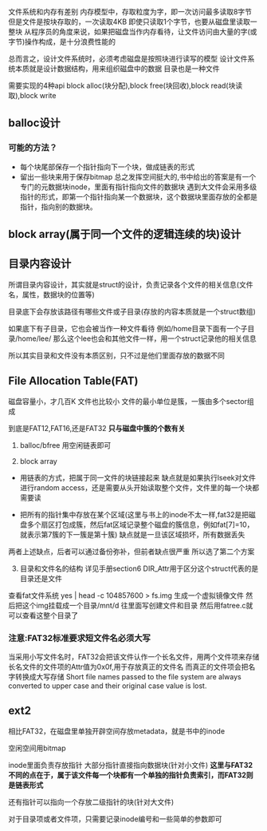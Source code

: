 文件系统和内存有差别
内存模型中，存取粒度为字，即一次访问最多读取8字节
但是文件是按块存取的，一次读取4KB
即使只读取1个字节，也要从磁盘里读取一整块
从程序员的角度来说，如果把磁盘当作内存看待，让文件访问由大量的字(或字节)操作构成，是十分浪费性能的

总而言之，设计文件系统时，必须考虑磁盘是按照块进行读写的模型
设计文件系统本质就是设计数据结构，用来组织磁盘中的数据
目录也是一种文件

需要实现的4种api
block alloc(块分配),block free(块回收),block read(块读取),block write

## balloc设计
### 可能的方法？
- 每个块尾部保存一个指针指向下一个块，做成链表的形式
- 留出一些块来用于保存bitmap
总之发挥空间挺大的,书中给出的答案是有一个专门的元数据块inode，里面有指针指向文件的数据块
遇到大文件会采用多级指针的形式，即第一个指针指向某一个数据块，这个数据块里面存放的全都是指针，指向别的数据块。

## block array(属于同一个文件的逻辑连续的块)设计

## 目录内容设计
所谓目录内容设计，其实就是struct的设计，负责记录各个文件的相关信息(文件名，属性，数据块的位置等)

目录底下会存放该路径有哪些文件或子目录(存放的内容本质就是一个struct数组)

如果底下有子目录，它也会被当作一种文件看待
    例如/home目录下面有一个子目录/home/lee/
    那么这个lee也会和其他文件一样，用一个struct记录他的相关信息


所以其实目录和文件没有本质区别，只不过是他们里面存放的数据不同






## File Allocation Table(FAT)
磁盘容量小，才几百K
文件也比较小
文件的最小单位是簇，一簇由多个sector组成

到底是FAT12,FAT16,还是FAT32
**只与磁盘中簇的个数有关**

1. balloc/bfree
用空闲链表即可

2. block array
- 用链表的方式，把属于同一文件的块链接起来
缺点就是如果执行lseek对文件进行random access，还是需要从头开始读取整个文件，文件里的每一个块都需要读

- 把所有的指针集中存放在某个区域(这里与书上的inode不太一样,fat32是把磁盘多个扇区打包成簇，然后fat区域记录整个磁盘的簇信息，例如fat[7]=10，就表示第7簇的下一簇是第十簇)
缺点就是一旦该区域损坏，所有数据丢失

两者上述缺点，后者可以通过备份弥补，但前者缺点很严重
所以选了第二个方案

3. 目录和文件名的结构
详见手册section6
DIR_Attr用于区分这个struct代表的是目录还是文件


查看fat文件系统
yes | head -c 104857600 > fs.img 生成一个虚拟镜像文件
然后把这个img挂载成一个目录/mnt/d
往里面写创建文件和目录
然后用fatree.c就可以查看这整个目录了

### 注意:FAT32标准要求短文件名必须**大写**
当采用小写文件名时，FAT32会把该文件认作一个长名文件，用两个文件项来存储
长名文件的文件项的Attr值为0x0f,用于存放真正的文件名
而真正的文件项会把名字转换成大写存储
Short file names passed to the file system are always converted to upper case and their original case value is lost.

## ext2
相比FAT32，在磁盘里单独开辟空间存放metadata，就是书中的inode

空闲空间用bitmap

inode里面负责存放指针
大部分指针直接指向数据块(针对小文件)
**这里与FAT32不同的点在于，属于该文件每一个块都有一个单独的指针负责索引，而FAT32则是链表形式**

还有指针可以指向一个存放二级指针的块(针对大文件)


对于目录项或者文件项，只需要记录inode编号和一些简单的参数即可

